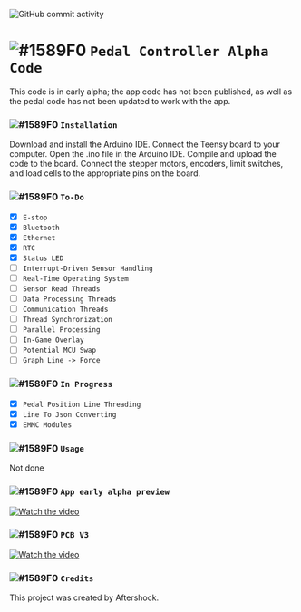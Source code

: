 ![GitHub commit activity](https://img.shields.io/github/commit-activity/w/Aftershock3995/ArduinoCodeSystem?color=%23ff0000&logo=GitHub) 
# ![#1589F0](https://cdn.discordapp.com/attachments/868329637602816081/1140690942861508780/Untitled.png) `Pedal Controller Alpha Code`


This code is in early alpha; the app code has not been published, as well as the pedal code has not been updated to work with the app.

### ![#1589F0](https://cdn.discordapp.com/attachments/868329637602816081/1140690942861508780/Untitled.png) `Installation`
Download and install the Arduino IDE.
Connect the Teensy board to your computer.
Open the .ino file in the Arduino IDE.
Compile and upload the code to the board.
Connect the stepper motors, encoders, limit switches, and load cells to the appropriate pins on the board.

### ![#1589F0](https://cdn.discordapp.com/attachments/868329637602816081/1140690942861508780/Untitled.png) `To-Do`
- [X] `E-stop`
- [X] `Bluetooth`
- [X] `Ethernet`
- [X] `RTC`
- [X] `Status LED`
- [ ] `Interrupt-Driven Sensor Handling`
- [ ] `Real-Time Operating System`
- [ ] `Sensor Read Threads`
- [ ] `Data Processing Threads`
- [ ] `Communication Threads`
- [ ] `Thread Synchronization`
- [ ] `Parallel Processing`
- [ ] `In-Game Overlay`
- [ ] `Potential MCU Swap`
- [ ] `Graph Line -> Force`

### ![#1589F0](https://cdn.discordapp.com/attachments/868329637602816081/1140690942861508780/Untitled.png) `In Progress`
- [X] `Pedal Position Line Threading`
- [X] `Line To Json Converting`
- [X] `EMMC Modules`

### ![#1589F0](https://cdn.discordapp.com/attachments/868329637602816081/1140690942861508780/Untitled.png) `Usage`
Not done 

### ![#1589F0](https://cdn.discordapp.com/attachments/868329637602816081/1140690942861508780/Untitled.png) `App early alpha preview`

[![Watch the video](https://media.discordapp.net/attachments/868329637602816081/1150267019825000518/image.png)]()
<!--https://media.discordapp.net/attachments/868329637602816081/1112906816712609813/image.png-->

### ![#1589F0](https://cdn.discordapp.com/attachments/868329637602816081/1140690942861508780/Untitled.png) `PCB V3`
[![Watch the video](https://media.discordapp.net/attachments/868329637602816081/1171928522772721794/image.png?ex=655e767d&is=654c017d&hm=10aed12730452959cce09556088bb8a0133ccdf6d174c20046b3276dbe03d7ce&=)]()

[comment]: <> (https://media.discordapp.net/attachments/868329637602816081/1152592707819143178/image.png)

### ![#1589F0](https://cdn.discordapp.com/attachments/868329637602816081/1140690942861508780/Untitled.png) `Credits`
This project was created by Aftershock.
